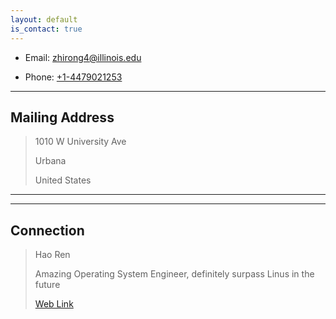```yaml
---
layout: default
is_contact: true
---
```


* Email: [zhirong4@illinois.edu](mailto:zhirong4@illinois.edu)

* Phone: [+1-4479021253](tel:+1-4479021253)

---

## Mailing Address

> 1010 W University Ave 
>
> Urbana
>
> United States

---


---

## Connection

> Hao Ren
>
> Amazing Operating System Engineer, definitely surpass Linus in the future
>
> [Web Link](https://moomoohorse.com/home/)